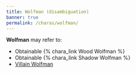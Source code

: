```yaml
---
title: Wolfman (disambiguation)
banner: true
permalink: /charas/wolfman/
---
```


**Wolfman** may refer to:

- Obtainable {% chara_link Wood Wolfman %}
- Obtainable {% chara_link Shadow Wolfman %}
- [Villain Wolfman](/mobs/#villain-hero)
